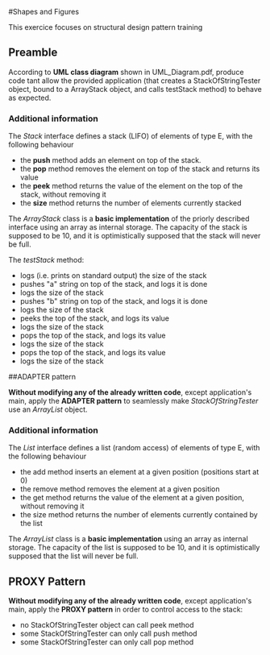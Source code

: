 #Shapes and FiguresThis exercice focuses on structural design pattern training

## Preamble

According to **UML class diagram** shown in UML_Diagram.pdf, produce code tant allow the provided application (that creates a
StackOfStringTester object, bound to a ArrayStack object, and calls testStack method) to behave as expected.

### Additional information

The *Stack<E>* interface defines a stack (LIFO) of elements of type E, with the following behaviour

- the **push** method adds an element on top of the stack.
 - the **pop** method removes the element on top of the stack and returns its value
 - the **peek** method returns the value of the element on the top of the stack, without removing it
 - the **size** method returns the number of elements currently stacked
 
The *ArrayStack* class is a **basic implementation** of the priorly described interface using an array as internal storage. The capacity of the stack is supposed to be
10, and it is optimistically supposed that the stack will never be full.

The *testStack* method:

- logs (i.e. prints on standard output) the size of the stack
- pushes "a" string on top of the stack, and logs it is done
- logs the size of the stack
- pushes "b" string on top of the stack, and logs it is done
- logs the size of the stack
- peeks the top of the stack, and logs its value
- logs the size of the stack
- pops the top of the stack, and logs its value
- logs the size of the stack
- pops the top of the stack, and logs its value
- logs the size of the stack

##ADAPTER pattern

**Without modifying any of the already written code**, except application's main, apply the **ADAPTER pattern** to seamlessly make *StackOfStringTester* use an *ArrayList*
object. 

### Additional information

The *List<E>* interface defines a list (random access) of elements of type E, with the following behaviour

- the add method inserts an element at a given position (positions start at 0)
- the remove method removes the element at a given position
- the get method returns the value of the element at a given position, without removing it
- the size method returns the number of elements currently contained by the list
 
The *ArrayList* class is a **basic implementation** using an array as internal storage. The capacity of the list is supposed to be
10, and it is optimistically supposed that the list will never be full.

## PROXY Pattern

**Without modifying any of the already written code**, except application's main, apply the **PROXY pattern** in order to control access to the stack:

- no StackOfStringTester object can call peek method
- some StackOfStringTester can only call push method
- some StackOfStringTester can only call pop method

 